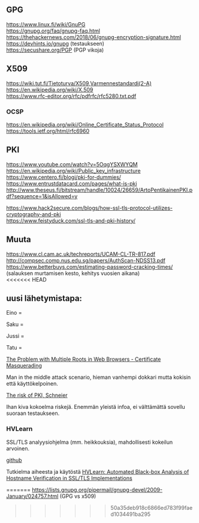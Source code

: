 ## GPG
https://www.linux.fi/wiki/GnuPG  
https://gnupg.org/faq/gnupg-faq.html  
https://thehackernews.com/2018/06/gnupg-encryption-signature.html  
https://devhints.io/gnupg (testaukseen)  
https://secushare.org/PGP  (PGP vikoja)  

## X509  
https://wiki.tut.fi/Tietoturva/X509,Varmennestandardi(2-A)  
https://en.wikipedia.org/wiki/X.509  
https://www.rfc-editor.org/rfc/pdfrfc/rfc5280.txt.pdf  

### OCSP
https://en.wikipedia.org/wiki/Online_Certificate_Status_Protocol  
https://tools.ietf.org/html/rfc6960

## PKI  
https://www.youtube.com/watch?v=5OqgYSXWYQM  
https://en.wikipedia.org/wiki/Public_key_infrastructure  
https://www.centero.fi/blogi/pki-for-dummies/  
https://www.entrustdatacard.com/pages/what-is-pki  
http://www.theseus.fi/bitstream/handle/10024/26659/ArtoPentikainenPKI.pdf?sequence=1&isAllowed=y

https://www.hack2secure.com/blogs/how-ssl-tls-protocol-utilizes-cryptography-and-pki  
https://www.feistyduck.com/ssl-tls-and-pki-history/

## Muuta
https://www.cl.cam.ac.uk/techreports/UCAM-CL-TR-817.pdf  
http://compsec.comp.nus.edu.sg/papers/AuthScan-NDSS13.pdf  
https://www.betterbuys.com/estimating-password-cracking-times/ (salauksen murtamisen kesto, kehitys vuosien aikana)  
<<<<<<< HEAD


## uusi lähetymistapa:

Eino = 

Saku = 

Jussi =

Tatu =

[The Problem with Multiple Roots in
Web Browsers - Certificate Masquerading](http://profsandhu.com/cs5323_s17/Hayes98.pdf)

Man in the middle attack scenario, hieman vanhempi dokkari mutta kokisin että käyttökelpoinen.

[The risk of PKI, Schneier](https://www.schneier.com/academic/paperfiles/paper-pki-ft.txt)

Ihan kiva kokoelma riskejä. Enemmän yleistä infoa, ei välttämättä sovellu suoraan testaukseen.

### HVLearn

SSL/TLS analyysiohjelma (mm. heikkouksia), mahdollisesti kokeilun 
arvoinen.

[github](https://github.com/HVLearn/HVLearn)

Tutkielma aiheesta ja käytöstä
[HVLearn: Automated Black-box Analysis of Hostname Verification in 
SSL/TLS 
Implementations](https://www.computer.org/csdl/proceedings/sp/2017/5533/00/07958596.pdf)






=======
https://lists.gnupg.org/pipermail/gnupg-devel/2009-January/024757.html  (GPG vs x509)
>>>>>>> 50a35deb918c6866ed783f99faed1034491ba295
